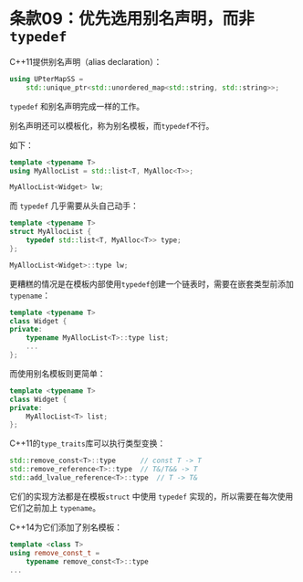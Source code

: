 # 条款09：优先选用别名声明，而非`typedef`

C++11提供别名声明（alias declaration）：

```cpp
using UPterMapSS = 
    std::unique_ptr<std::unordered_map<std::string, std::string>>;
```

`typedef` 和别名声明完成一样的工作。

别名声明还可以模板化，称为别名模板，而`typedef`不行。

如下：

```cpp
template <typename T>
using MyAllocList = std::list<T, MyAlloc<T>>;

MyAllocList<Widget> lw;
```

而 `typedef` 几乎需要从头自己动手：

```cpp
template <typename T>
struct MyAllocList {
    typedef std::list<T, MyAlloc<T>> type;
};

MyAllocList<Widget>::type lw;
```

更糟糕的情况是在模板内部使用`typedef`创建一个链表时，需要在嵌套类型前添加`typename`：

```cpp
template <typename T>
class Widget {
private:
    typename MyAllocList<T>::type list;
    ...
};
```

而使用别名模板则更简单：

```cpp
template <typename T>
class Widget {
private:
    MyAllocList<T> list;
};
```

C++11的`type_traits`库可以执行类型变换：

```cpp
std::remove_const<T>::type      // const T -> T
std::remove_reference<T>::type  // T&/T&& -> T
std::add_lvalue_reference<T>::type  // T -> T&
```

它们的实现方法都是在模板`struct` 中使用 `typedef` 实现的，所以需要在每次使用它们之前加上 `typename`。

C++14为它们添加了别名模板：

```cpp
template <class T>
using remove_const_t = 
    typename remove_const<T>::type
...
```